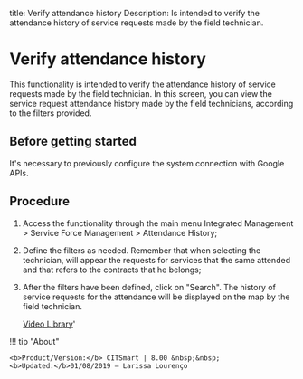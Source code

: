 title: Verify attendance history
Description: Is intended to verify the attendance history of service requests made by the field technician. 
# Verify attendance history
This functionality is intended to verify the attendance history of service requests made by the field technician.
In this screen, you can view the service request attendance history made by the field technicians, according to the filters provided.

Before getting started
--------------------------

It's necessary to previously configure the system connection with Google APIs.

Procedure
-------------

1.  Access the functionality through the main menu Integrated Management \>
    Service Force Management \> Attendance History;

2.  Define the filters as needed. Remember that when selecting the technician,
    will appear the requests for services that the same attended and that refers
    to the contracts that he belongs;

3.  After the filters have been defined, click on "Search". The history of
    service requests for the attendance will be displayed on the map by the
    field technician.
    
    <i class='fa fa-youtube-play  fa-2x' style='color:#97ce17;vertical-align: middle;'> </i> [Video Library](https://www.youtube.com/playlist?list=PLB5qK2uzf2ROEeoHh3EbsZJxjr9hJSLIV)'

!!! tip "About"

    <b>Product/Version:</b> CITSmart | 8.00 &nbsp;&nbsp;
    <b>Updated:</b>01/08/2019 – Larissa Lourenço


